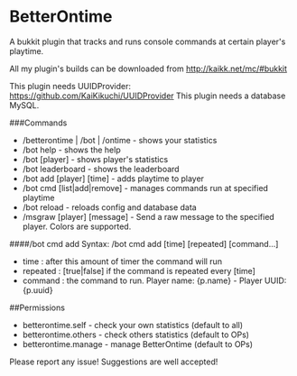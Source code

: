 # BetterOntime
A bukkit plugin that tracks and runs console commands at certain player's playtime.

All my plugin's builds can be downloaded from http://kaikk.net/mc/#bukkit

This plugin needs UUIDProvider: https://github.com/KaiKikuchi/UUIDProvider
This plugin needs a database MySQL.

###Commands
- /betterontime | /bot | /ontime - shows your statistics
- /bot help - shows the help
- /bot [player] - shows player's statistics
- /bot leaderboard - shows the leaderboard
- /bot add [player] [time] - adds playtime to player
- /bot cmd [list|add|remove] - manages commands run at specified playtime
- /bot reload - reloads config and database data
- /msgraw [player] [message] - Send a raw message to the specified player. Colors are supported.

####/bot cmd add
Syntax: /bot cmd add [time] [repeated] [command...]
- time : after this amount of timer the command will run
- repeated : [true|false] if the command is repeated every [time]
- command : the command to run. Player name: {p.name} - Player UUID: {p.uuid}

##Permissions
- betterontime.self - check your own statistics (default to all)
- betterontime.others - check others statistics (default to OPs)
- betterontime.manage - manage BetterOntime (default to OPs)


Please report any issue! Suggestions are well accepted!
